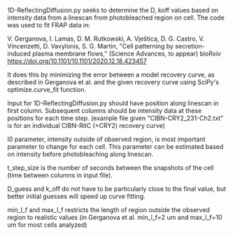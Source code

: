 1D-ReflectingDiffusion.py seeks to determine the D, koff values based on intensity data from a linescan
from photobleached region on cell. The code was used to fit FRAP data in:

V. Gerganova, I. Lamas, D. M. Rutkowski, A. Vještica, D. G. Castro, V. Vincenzetti, D. Vavylonis, S. G. Martin, "Cell patterning by secretion-induced plasma membrane flows," (Science Advances, to appear) bioRxiv https://doi.org/10.1101/10.1101/2020.12.18.423457 

It does this by minimizing the error between a model recovery curve, 
as described in Gerganova et al. and the given recovery curve using SciPy's optimize.curve_fit function.

Input for 1D-ReflectingDiffusion.py should have position along linescan in first column.
Subsequent columns should be intensity data at these positions for each time step.
(example file given "CIBN-CRY2_231-Ch2.txt" is for an individual CIBN-RitC (+CRY2) recovery curve)

I0 parameter, intensity outside of observed region, is most important parameter to change for each cell.
This parameter can be estimated based on intensity before photobleaching along linescan.

t_step_size is the number of seconds between the snapshots of the cell (time between columns in input file).

D_guess and k_off do not have to be particularly close to the final value, but better initial guesses will
speed up curve fitting.

min_l_f and max_l_f restricts the length of region outside the observed region to realistic values 
(in Gerganova et al. min_l_f=2 um and max_l_f=10 um for most cells analyzed)
